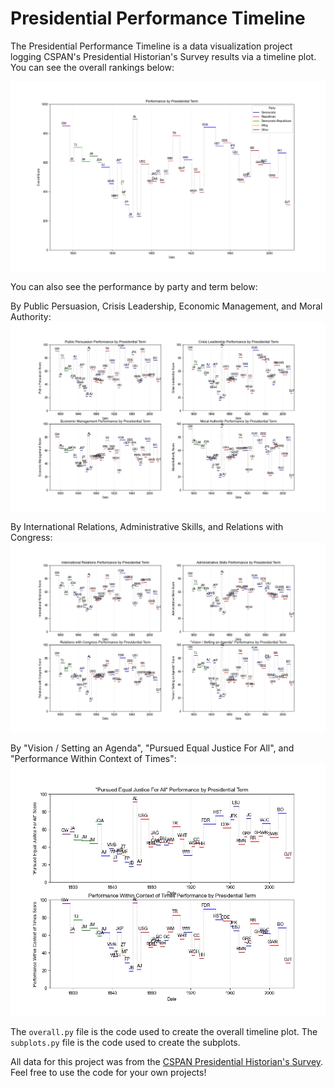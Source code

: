 # Presidential Performance Timeline
The Presidential Performance Timeline is a data visualization project logging CSPAN's Presidential Historian's Survey results via a timeline plot. You can see the overall rankings below: 

<img src="./results/overall.png" alt="Overall" width="700">

You can also see the performance by party and term below:

By Public Persuasion, Crisis Leadership, Economic Management, and Moral Authority:
<img src="./results/data1.png" alt="Result 1" width="700">

By International Relations, Administrative Skills, and Relations with Congress:
<img src="./results/data2.png" alt="Result 2" width="700">

By "Vision / Setting an Agenda", "Pursued Equal Justice For All", and "Performance Within Context of Times":
<img src="./results/data3.png" alt="Result 3" width="700">


The `overall.py` file is the code used to create the overall timeline plot. The `subplots.py` file is the code used to create the subplots.

All data for this project was from the [CSPAN Presidential Historian's Survey](https://www.c-span.org/presidential-historian-survey/). Feel free to use the code for your own projects!